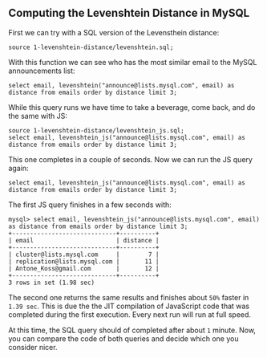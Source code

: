 ## Computing the Levenshtein Distance in MySQL

First we can try with a SQL version of the Levensthein distance:
```
source 1-levenshtein-distance/levenshtein.sql;
```

With this function we can see who has the most similar email to the MySQL announcements list:
```
select email, levenshtein("announce@lists.mysql.com", email) as distance from emails order by distance limit 3;
```
While this query runs we have time to take a beverage, come back, and do the same with JS:
```
source 1-levenshtein-distance/levenshtein_js.sql;
select email, levenshtein_js("announce@lists.mysql.com", email) as distance from emails order by distance limit 3;
```
This one completes in a couple of seconds. Now we can run the JS query again:
```
select email, levenshtein_js("announce@lists.mysql.com", email) as distance from emails order by distance limit 3;
```

The first JS query finishes in a few seconds with:
```
mysql> select email, levenshtein_js("announce@lists.mysql.com", email) as distance from emails order by distance limit 3;
+-----------------------------+----------+
| email                       | distance |
+-----------------------------+----------+
| cluster@lists.mysql.com     |        7 |
| replication@lists.mysql.com |       11 |
| Antone_Koss@gmail.com       |       12 |
+-----------------------------+----------+
3 rows in set (1.98 sec)
```
The second one returns the same results and finishes about `50%` faster in `1.39 sec`. This is due the the JIT compilation of JavaScript code that was completed during the first execution. Every next run will run at full speed.

At this time, the SQL query should of completed after about `1` minute. Now, you can compare the code of both queries and decide which one you consider nicer.
